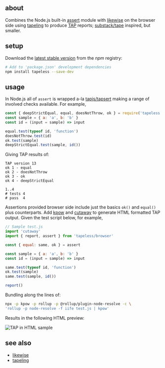 ## about

Combines the Node.js built-in [assert](https://nodejs.org/api/assert.html) module with [likewise](https://npm.im/likewise) on the browser side using [tapeling](https://npm.im/tapeling) to produce [TAP](https://testanything.org) reports; [substack/tape](https://github.com/substack/tape) inspired, but smaller.

## setup

Download the [latest stable version](https://npm.im/tapeless) from the _npm_ registry:

```sh
# Add to 'package.json' development dependencies
npm install tapeless --save-dev
```

## usage

In Node.js all of `assert` is wrapped a-la [tapjs/tapsert](https://github.com/tapjs/tapsert) making a range of involved checks available. For example,

```js
const { deepStrictEqual, equal, doesNotThrow, ok } = require('tapeless')
const sample = { a: 'a', b: 'b' }
const id = (input = sample) => input

equal.test(typeof id, 'function')
doesNotThrow.test(id)
ok.test(sample)
deepStrictEqual.test(sample, id())
```

Giving TAP results of:

```console
TAP version 13
ok 1 - equal
ok 2 - doesNotThrow
ok 3 - ok
ok 4 - deepStrictEqual

1..4
# tests 4
# pass  4
```

Assertions provided browser side include just the basics `ok()` and `equal()` plus counterparts. Add [kpow](https://npm.im/kpow) and [cutaway](https://npm.im/cutaway) to generate HTML formatted TAP output. Given the test script below, for example,

```js
// Sample test.js
import 'cutaway'
import { report, assert } from 'tapeless/browser'

const { equal: same, ok } = assert

const sample = { a: 'a', b: 'b' }
const id = (input = sample) => input

same.test(typeof id, 'function')
ok.test(sample)
same.test(sample, id())

report()
```

Bundling along the lines of:

```sh
npx -p kpow -p rollup -p @rollup/plugin-node-resolve -c \
'rollup -p node-resolve -f iife test.js | kpow'
```

Results in the following HTML preview:

![TAP in HTML sample](https://i.imgur.com/A2bwjDX.png)

## see also

- [likewise](https://github.com/thewhodidthis/likewise)
- [tapeling](https://github.com/thewhodidthis/tapeling)
